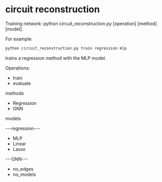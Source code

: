 # circuit reconstruction



Training network: python circuit_reconstruction.py [operation] [method] [model].

For example: 
```bash
python circuit_reconstruction.py train regression mlp
```
 trains a regression method with the MLP model.




Operations:
* train
* evaluate

methods
* Regression
* GNN

models

---regression---
* MLP
* Linear
* Lasso

---GNN---
* no_edges
* no_models

